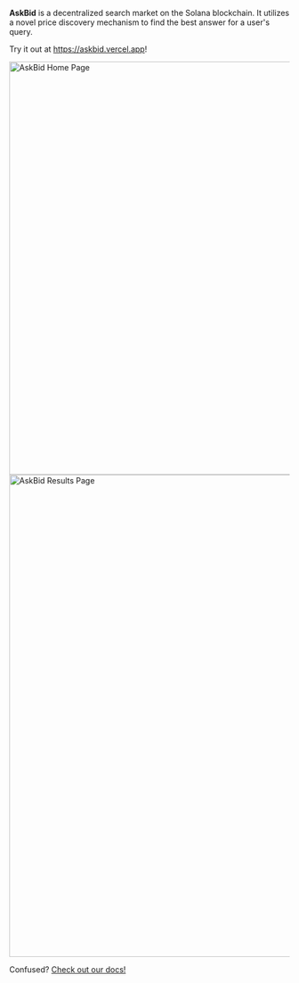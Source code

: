 **AskBid** is a decentralized search market on the Solana blockchain. It utilizes a novel price discovery mechanism to find the best answer for a user's query.

Try it out at https://askbid.vercel.app!

<img width="741" alt="AskBid Home Page" src="https://user-images.githubusercontent.com/587537/140472047-42eceab0-71e0-44cf-8c1f-710dfa667217.png">

<img width="865" alt="AskBid Results Page" src="https://user-images.githubusercontent.com/587537/140472200-b32537b8-e6c8-4ce2-ab14-fee0e1a2aba2.png">


Confused? [Check out our docs!](https://askbid.vercel.app/docs/index.html)
